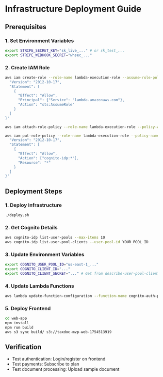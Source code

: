 # Infrastructure Deployment Guide

## Prerequisites

### 1. Set Environment Variables
```bash
export STRIPE_SECRET_KEY="sk_live_..." # or sk_test_...
export STRIPE_WEBHOOK_SECRET="whsec_..."
```

### 2. Create IAM Role
```bash
aws iam create-role --role-name lambda-execution-role --assume-role-policy-document '{
  "Version": "2012-10-17",
  "Statement": [
    {
      "Effect": "Allow",
      "Principal": {"Service": "lambda.amazonaws.com"},
      "Action": "sts:AssumeRole"
    }
  ]
}'

aws iam attach-role-policy --role-name lambda-execution-role --policy-arn arn:aws:iam::aws:policy/service-role/AWSLambdaBasicExecutionRole

aws iam put-role-policy --role-name lambda-execution-role --policy-name CognitoAccess --policy-document '{
  "Version": "2012-10-17",
  "Statement": [
    {
      "Effect": "Allow",
      "Action": ["cognito-idp:*"],
      "Resource": "*"
    }
  ]
}'
```

## Deployment Steps

### 1. Deploy Infrastructure
```bash
./deploy.sh
```

### 2. Get Cognito Details
```bash
aws cognito-idp list-user-pools --max-items 10
aws cognito-idp list-user-pool-clients --user-pool-id YOUR_POOL_ID
```

### 3. Update Environment Variables
```bash
export COGNITO_USER_POOL_ID="us-east-1_..."
export COGNITO_CLIENT_ID="..."
export COGNITO_CLIENT_SECRET="..." # Get from describe-user-pool-client
```

### 4. Update Lambda Functions
```bash
aws lambda update-function-configuration --function-name cognito-auth-prod --environment Variables="{COGNITO_USER_POOL_ID=$COGNITO_USER_POOL_ID,COGNITO_CLIENT_ID=$COGNITO_CLIENT_ID,COGNITO_CLIENT_SECRET=$COGNITO_CLIENT_SECRET}"
```

### 5. Deploy Frontend
```bash
cd web-app
npm install
npm run build
aws s3 sync build/ s3://taxdoc-mvp-web-1754513919
```

## Verification
- Test authentication: Login/register on frontend
- Test payments: Subscribe to plan
- Test document processing: Upload sample document